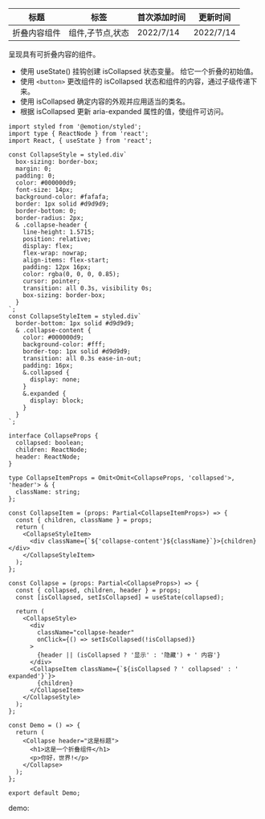 | 标题         | 标签             | 首次添加时间 | 更新时间  |
| ------------ | ---------------- | ------------ | --------- |
| 折叠内容组件 | 组件,子节点,状态 | 2022/7/14    | 2022/7/14 |

呈现具有可折叠内容的组件。

- 使用 useState() 挂钩创建 isCollapsed 状态变量。 给它一个折叠的初始值。
- 使用 `<button>` 更改组件的 isCollapsed 状态和组件的内容，通过子级传递下来。
- 使用 isCollapsed 确定内容的外观并应用适当的类名。
- 根据 isCollapsed 更新 aria-expanded 属性的值，使组件可访问。

```tsx | pure
import styled from '@emotion/styled';
import type { ReactNode } from 'react';
import React, { useState } from 'react';

const CollapseStyle = styled.div`
  box-sizing: border-box;
  margin: 0;
  padding: 0;
  color: #000000d9;
  font-size: 14px;
  background-color: #fafafa;
  border: 1px solid #d9d9d9;
  border-bottom: 0;
  border-radius: 2px;
  & .collapse-header {
    line-height: 1.5715;
    position: relative;
    display: flex;
    flex-wrap: nowrap;
    align-items: flex-start;
    padding: 12px 16px;
    color: rgba(0, 0, 0, 0.85);
    cursor: pointer;
    transition: all 0.3s, visibility 0s;
    box-sizing: border-box;
  }
`;
const CollapseStyleItem = styled.div`
  border-bottom: 1px solid #d9d9d9;
  & .collapse-content {
    color: #000000d9;
    background-color: #fff;
    border-top: 1px solid #d9d9d9;
    transition: all 0.3s ease-in-out;
    padding: 16px;
    &.collapsed {
      display: none;
    }
    &.expanded {
      display: block;
    }
  }
`;

interface CollapseProps {
  collapsed: boolean;
  children: ReactNode;
  header: ReactNode;
}

type CollapseItemProps = Omit<Omit<CollapseProps, 'collapsed'>, 'header'> & {
  className: string;
};

const CollapseItem = (props: Partial<CollapseItemProps>) => {
  const { children, className } = props;
  return (
    <CollapseStyleItem>
      <div className={`${'collapse-content'}${className}`}>{children}</div>
    </CollapseStyleItem>
  );
};

const Collapse = (props: Partial<CollapseProps>) => {
  const { collapsed, children, header } = props;
  const [isCollapsed, setIsCollapsed] = useState(collapsed);

  return (
    <CollapseStyle>
      <div
        className="collapse-header"
        onClick={() => setIsCollapsed(!isCollapsed)}
      >
        {header || (isCollapsed ? '显示' : '隐藏') + ' 内容'}
      </div>
      <CollapseItem className={`${isCollapsed ? ' collapsed' : ' expanded'}`}>
        {children}
      </CollapseItem>
    </CollapseStyle>
  );
};

const Demo = () => {
  return (
    <Collapse header="这是标题">
      <h1>这是一个折叠组件</h1>
      <p>你好，世界!</p>
    </Collapse>
  );
};

export default Demo;
```

demo:

<code src="./Collapse.zh-CN.tsx"></code>
